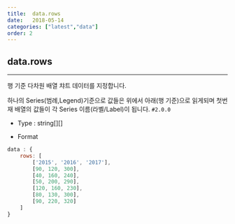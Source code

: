 ```yaml
---
title:  data.rows
date:   2018-05-14
categories: ["latest","data"]
order: 2
---
```


## data.rows
---

행 기준 다차원 배열 챠트 데이터를 지정합니다.

하나의 Series(범례,Legend)기준으로 값들은 위에서 아래(행 기준)으로 읽게되며 첫번재 배열의 값들이 각 Series 이름(라벨/Label)이 됩니다.
`#2.0.0`

* Type : string[][]

* Format
```javascript
data : {
	rows: [
		['2015', '2016', '2017'],
		[90, 120, 300],
		[40, 160, 240],
		[50, 200, 290],
		[120, 160, 230],
		[80, 130, 300],
		[90, 220, 320]
	]
}
```
